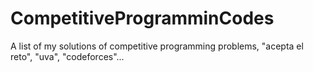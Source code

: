 # CompetitiveProgramminCodes
A list of my solutions of competitive programming problems, "acepta el reto", "uva", "codeforces"...
